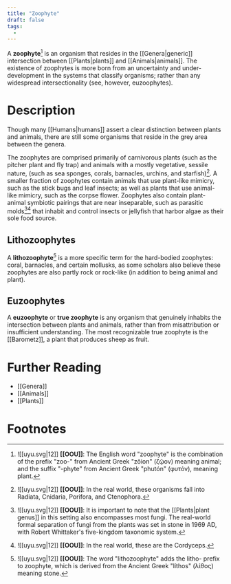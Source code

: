 ```yaml
---
title: "Zoophyte"
draft: false
tags:
  - 
---
```


A **zoophyte**[^zoop] is an organism that resides in the [[Genera|generic]] intersection between [[Plants|plants]] and [[Animals|animals]]. The existence of zoophytes is more born from an uncertainty and under-development in the systems that classify organisms; rather than any widespread intersectionality (see, however, euzoophytes).

# Description
Though many [[Humans|humans]] assert a clear distinction between plants and animals, there are still some organisms that reside in the grey area between the genera. 

The zoophytes are comprised primarily of carnivorous plants (such as the pitcher plant and fly trap) and animals with a mostly vegetative, sessile nature, (such as sea sponges, corals, barnacles, urchins, and starfish)[^cnid]. A smaller fraction of zoophytes contain animals that use plant-like mimicry, such as the stick bugs and leaf insects; as well as plants that use animal-like mimicry, such as the corpse flower. Zoophytes also contain plant-animal symbiotic pairings that are near inseparable, such as parasitic molds[^fungi][^cord] that inhabit and control insects or jellyfish that harbor algae as their sole food source. 

## Lithozoophytes
A **lithozoophyte**[^litho] is a more specific term for the hard-bodied zoophytes: coral, barnacles, and certain mollusks, as some scholars also believe these zoophytes are also partly rock or rock-like (in addition to being animal and plant). 

## Euzoophytes
A **euzoophyte** or **true zoophyte** is any organism that genuinely inhabits the intersection between plants and animals, rather than from misattribution or insufficient understanding. The most recognizable true zoophyte is the [[Barometz]], a plant that produces sheep as fruit.

# Further Reading
- [[Genera]]
- [[Animals]]
- [[Plants]]

# Footnotes
[^zoop]: ![[uyu.svg|12]] **[[OOU]]**:  The English word "zoophyte" is the combination of the prefix "zoo-" from Ancient Greek "zôion" (ζῷον) meaning animal; and the suffix "-phyte" from Ancient Greek "phutón" (φυτόν), meaning plant.

[^cnid]: ![[uyu.svg|12]] **[[OOU]]**:  In the real world, these organisms fall into Radiata, Cnidaria, Porifora, and Ctenophora.

[^fungi]: ![[uyu.svg|12]] **[[OOU]]**: It is important to note that the [[Plants|plant genus]] in this setting also encompasses most fungi. The real-world formal separation of fungi from the plants was set in stone in 1969 AD, with Robert Whittaker's five-kingdom taxonomic system.

[^cord]: ![[uyu.svg|12]] **[[OOU]]**:  In the real world, these are the Cordyceps.

[^litho]: ![[uyu.svg|12]] **[[OOU]]**:  The word "lithozoophyte" adds the litho- prefix to zoophyte, which is derived from the Ancient Greek "líthos" (λίθος) meaning stone.
